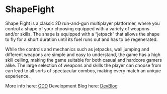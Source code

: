 # ShapeFight

Shape Fight is a classic 2D run-and-gun multiplayer platformer, where you control a shape of your choosing equipped with a variety of weapons and/or skills. The shape is equipped with a “jetpack” that allows the shape to fly for a short duration until its fuel runs out and has to be regenerated.

While the controls and mechanics such as jetpacks, wall jumping and different weapons are simple and easy to understand, the game has a high skill ceiling, making the game suitable for both casual and hardcore gamers alike. The large selection of weapons and skills the player can choose from can lead to all sorts of spectacular combos, making every match an unique experience.

More info here: [GDD](https://docs.google.com/document/d/1iLfhtKbkSflzQhMDzzcBwGJzZ4-E57U57U9dh4lnBnw/edit?usp=sharing)
Development Blog here: [DevBlog](https://courses.cs.ut.ee/2016/gamedev/fall/Main/ShapeFight)
